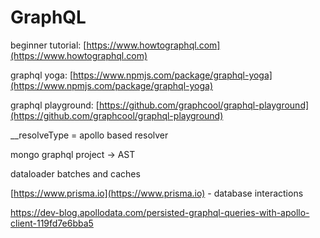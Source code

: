 # GraphQL

beginner tutorial: [https://www.howtographql.com](https://www.howtographql.com)

graphql yoga: [https://www.npmjs.com/package/graphql-yoga](https://www.npmjs.com/package/graphql-yoga)

graphql playground: [https://github.com/graphcool/graphql-playground](https://github.com/graphcool/graphql-playground)

\_\_resolveType = apollo based resolver

mongo graphql project -&gt; AST

dataloader batches and caches

[https://www.prisma.io](https://www.prisma.io) - database interactions



https://dev-blog.apollodata.com/persisted-graphql-queries-with-apollo-client-119fd7e6bba5



